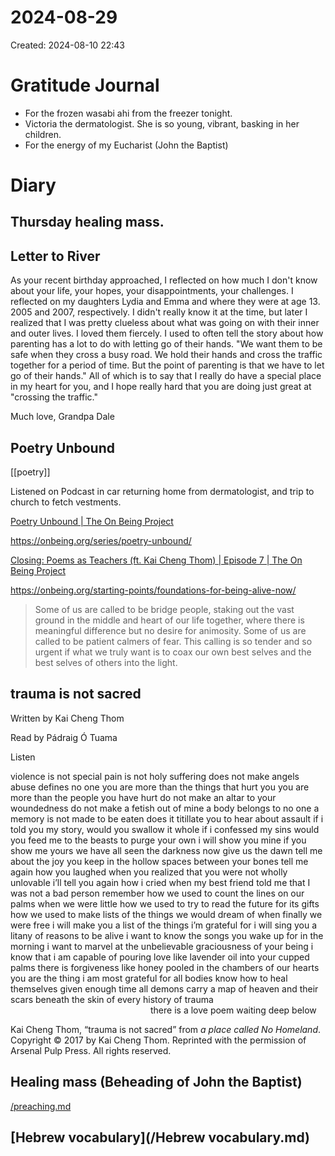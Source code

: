 # 2024-08-29
Created: 2024-08-10 22:43

# Gratitude Journal 

- For the frozen wasabi ahi from the freezer tonight. 
- Victoria the dermatologist. She is so young, vibrant, basking in her children.
- For the energy of my Eucharist (John the Baptist)


# Diary 

## Thursday healing mass. 

## Letter to River

As your recent birthday approached, I reflected on how much I don't know about your life, your hopes, your disappointments, your challenges. I reflected on my daughters Lydia and Emma and where they were at age 13. 2005 and 2007, respectively. I didn't really know it at the time, but later I realized that I was pretty clueless about what was going on with their inner and outer lives. I loved them fiercely. I used to often tell the story about how parenting has a lot to do with letting go of their hands. "We want them to be safe when they cross a busy road. We hold their hands and cross the traffic together for a period of time. But the point of parenting is that we have to let go of their hands." All of which is to say that I really do have a special place in my heart for you, and I hope really hard that you are doing just great at "crossing the traffic." 

Much love, Grandpa Dale

## Poetry Unbound

[[poetry]] 

Listened on Podcast in car returning home from dermatologist, and trip to church to fetch vestments.

[Poetry Unbound | The On Being Project](https://onbeing.org/series/poetry-unbound/ "Poetry Unbound | The On Being Project")

https://onbeing.org/series/poetry-unbound/

[Closing: Poems as Teachers (ft. Kai Cheng Thom) | Episode 7 | The On Being Project](https://onbeing.org/programs/closing-poems-as-teachers-ft-kai-cheng-thom-episode-7/ "Closing: Poems as Teachers (ft. Kai Cheng Thom) | Episode 7 | The On Being Project")

https://onbeing.org/starting-points/foundations-for-being-alive-now/

> Some of us are called to be bridge people, staking out the vast ground in the middle and heart of our life together, where there is meaningful difference but no desire for animosity. Some of us are called to be patient calmers of fear. This calling is so tender and so urgent if what we truly want is to coax our own best selves and the best selves of others into the light.

## trauma is not sacred

Written by Kai Cheng Thom

Read by Pádraig Ó Tuama

Listen

violence is not special pain is not holy suffering does not make angels abuse defines no one you are more than the things that hurt you you are more than the people you have hurt do not make an altar to your woundedness do not make a fetish out of mine a body belongs to no one a memory is not made to be eaten does it titillate you to hear about assault if i told you my story, would you swallow it whole if i confessed my sins would you feed me to the beasts to purge your own i will show you mine if you show me yours we have all seen the darkness now give us the dawn tell me about the joy you keep in the hollow spaces between your bones tell me again how you laughed when you realized that you were not wholly unlovable i’ll tell you again how i cried when my best friend told me that I was not a bad person remember how we used to count the lines on our palms when we were little how we used to try to read the future for its gifts how we used to make lists of the things we would dream of when finally we were free i will make you a list of the things i’m grateful for i will sing you a litany of reasons to be alive i want to know the songs you wake up for in the morning i want to marvel at the unbelievable graciousness of your being i know that i am capable of pouring love like lavender oil into your cupped palms there is forgiveness like honey pooled in the chambers of our hearts you are the thing i am most grateful for all bodies know how to heal themselves given enough time all demons carry a map of heaven and their scars beneath the skin of every history of trauma  
                there is a love poem waiting deep below

Kai Cheng Thom, “trauma is not sacred” from _a place called No Homeland_. Copyright © 2017 by Kai Cheng Thom. Reprinted with the permission of Arsenal Pulp Press. All rights reserved.
## Healing mass (Beheading of John the Baptist)

[/preaching.md](/preaching.md)

## [Hebrew vocabulary](/Hebrew vocabulary.md)

